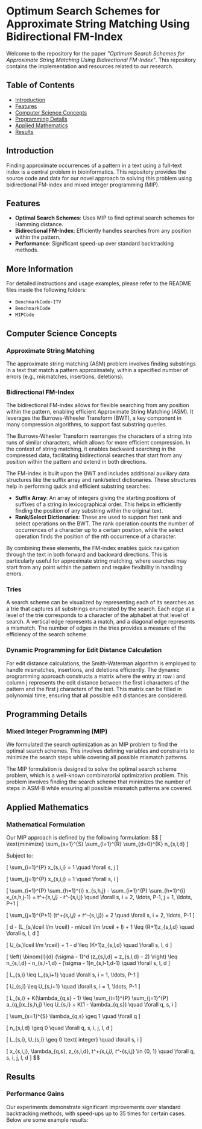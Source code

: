 # Optimum Search Schemes for Approximate String Matching Using Bidirectional FM-Index

Welcome to the repository for the paper *"Optimum Search Schemes for Approximate String Matching Using Bidirectional FM-Index"*. This repository contains the implementation and resources related to our research.

## Table of Contents

- [Introduction](#introduction)
- [Features](#features)
- [Computer Science Concepts](#computer-science-concepts)
- [Programming Details](#programming-details)
- [Applied Mathematics](#applied-mathematics)
- [Results](#results)

## Introduction

Finding approximate occurrences of a pattern in a text using a full-text index is a central problem in bioinformatics. This repository provides the source code and data for our novel approach to solving this problem using bidirectional FM-index and mixed integer programming (MIP).

## Features

- **Optimal Search Schemes**: Uses MIP to find optimal search schemes for Hamming distance.
- **Bidirectional FM-Index**: Efficiently handles searches from any position within the pattern.
- **Performance**: Significant speed-up over standard backtracking methods.

## More Information

For detailed instructions and usage examples, please refer to the README files inside the following folders:
- `BenchmarkCode-ITV`
- `BenchmarkCode`
- `MIPCode`

## Computer Science Concepts

### Approximate String Matching

The approximate string matching (ASM) problem involves finding substrings in a text that match a pattern approximately, within a specified number of errors (e.g., mismatches, insertions, deletions).

### Bidirectional FM-Index

The bidirectional FM-index allows for flexible searching from any position within the pattern, enabling efficient Approximate String Matching (ASM). It leverages the Burrows-Wheeler Transform (BWT), a key component in many compression algorithms, to support fast substring queries.

The Burrows-Wheeler Transform rearranges the characters of a string into runs of similar characters, which allows for more efficient compression. In the context of string matching, it enables backward searching in the compressed data, facilitating bidirectional searches that start from any position within the pattern and extend in both directions.

The FM-index is built upon the BWT and includes additional auxiliary data structures like the suffix array and rank/select dictionaries. These structures help in performing quick and efficient substring searches:

- **Suffix Array**: An array of integers giving the starting positions of suffixes of a string in lexicographical order. This helps in efficiently finding the position of any substring within the original text.
- **Rank/Select Dictionaries**: These are used to support fast rank and select operations on the BWT. The rank operation counts the number of occurrences of a character up to a certain position, while the select operation finds the position of the nth occurrence of a character.

By combining these elements, the FM-index enables quick navigation through the text in both forward and backward directions. This is particularly useful for approximate string matching, where searches may start from any point within the pattern and require flexibility in handling errors.

### Tries

A search scheme can be visualized by representing each of its searches as a trie that captures all substrings enumerated by the search. Each edge at a level of the trie corresponds to a character of the alphabet at that level of search. A vertical edge represents a match, and a diagonal edge represents a mismatch. The number of edges in the tries provides a measure of the efficiency of the search scheme.

### Dynamic Programming for Edit Distance Calculation

For edit distance calculations, the Smith-Waterman algorithm is employed to handle mismatches, insertions, and deletions efficiently. The dynamic programming approach constructs a matrix where the entry at row i and column j represents the edit distance between the first i characters of the pattern and the first j characters of the text. This matrix can be filled in polynomial time, ensuring that all possible edit distances are considered.

## Programming Details

### Mixed Integer Programming (MIP)

We formulated the search optimization as an MIP problem to find the optimal search schemes. This involves defining variables and constraints to minimize the search steps while covering all possible mismatch patterns.

The MIP formulation is designed to solve the optimal search scheme problem, which is a well-known combinatorial optimization problem. This problem involves finding the search scheme that minimizes the number of steps in ASM-B while ensuring all possible mismatch patterns are covered.

## Applied Mathematics

### Mathematical Formulation

Our MIP approach is defined by the following formulation:
$$
\[
\text{minimize} \sum_{s=1}^{S} \sum_{l=1}^{R} \sum_{d=0}^{K} n_{s,l,d}
\]

Subject to:

\[
\sum_{i=1}^{P} x_{s,i,j} = 1 \quad \forall s, j
\]

\[
\sum_{j=1}^{P} x_{s,i,j} = 1 \quad \forall s, i
\]

\[
\sum_{i=1}^{P} \sum_{h=1}^{i} x_{s,h,j} - \sum_{i=1}^{P} \sum_{h=1}^{i} x_{s,h,j-1} = t^+_{s,i,j} - t^-_{s,i,j} \quad \forall s, i = 2, \ldots, P-1, j = 1, \ldots, P+1
\]

\[
\sum_{j=1}^{P+1} (t^+_{s,i,j} + t^-_{s,i,j}) = 2 \quad \forall s, i = 2, \ldots, P-1
\]

\[
d - (L_{s,\lceil l/m \rceil} - m\lceil l/m \rceil + l) + 1 \leq (R+1)z_{s,l,d} \quad \forall s, l, d
\]

\[
U_{s,\lceil l/m \rceil} + 1 - d \leq (K+1)z_{s,l,d} \quad \forall s, l, d
\]

\[
\left( \binom{l}{d} (\sigma - 1)^d (z_{s,l,d} + z_{s,l,d} - 2) \right) \leq n_{s,l,d} - n_{s,l-1,d} - (\sigma - 1)n_{s,l-1,d-1} \quad \forall s, l, d
\]

\[
L_{s,i} \leq L_{s,i+1} \quad \forall s, i = 1, \ldots, P-1
\]

\[
U_{s,i} \leq U_{s,i+1} \quad \forall s, i = 1, \ldots, P-1
\]

\[
L_{s,i} + K(\lambda_{q,s} - 1) \leq \sum_{i=1}^{P} \sum_{j=1}^{P} a_{q,j}x_{s,h,j} \leq U_{s,i} + K(1 - \lambda_{q,s}) \quad \forall q, s, i
\]

\[
\sum_{s=1}^{S} \lambda_{q,s} \geq 1 \quad \forall q
\]

\[
n_{s,l,d} \geq 0 \quad \forall q, s, i, j, l, d
\]

\[
L_{s,i}, U_{s,i} \geq 0 \text{ integer} \quad \forall s, i
\]

\[
x_{s,i,j}, \lambda_{q,s}, z_{s,l,d}, t^+_{s,i,j}, t^-_{s,i,j} \in \{0, 1\} \quad \forall q, s, i, j, l, d
\]
$$
## Results

### Performance Gains

Our experiments demonstrate significant improvements over standard backtracking methods, with speed-ups up to 35 times for certain cases. Below are some example results:
